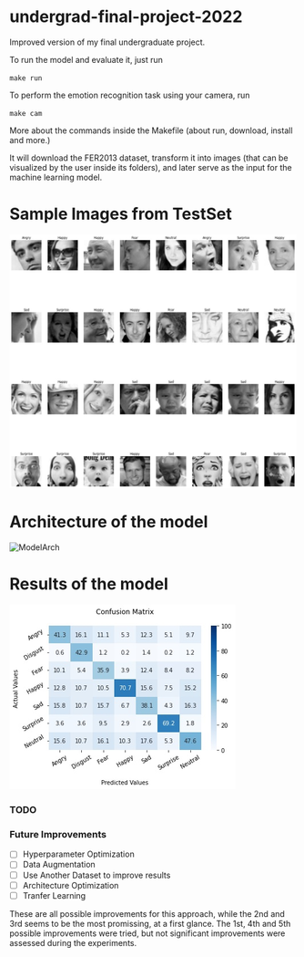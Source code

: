# undergrad-final-project-2022

Improved version of my final undergraduate project.

To run the model and evaluate it, just run

`make run`

To perform the emotion recognition task using your camera, run

`make cam`

More about the commands inside the Makefile (about run, download, install and more.)

It will download the FER2013 dataset, transform it into images (that can be
visualized by the user inside its folders), and later serve as the input for the machine learning model.

# Sample Images from TestSet
![Sample](imgs/sample.jpg)

# Architecture of the model
![ModelArch](imgs/model_plot.png)

# Results of the model
![Results](imgs/output.jpg)

### TODO
### Future Improvements

- [ ] Hyperparameter Optimization
- [ ] Data Augmentation
- [ ] Use Another Dataset to improve results
- [ ] Architecture Optimization
- [ ] Tranfer Learning

These are all possible improvements for this approach, while the 2nd and 3rd seems to be the most promissing, at a first glance. The 1st, 4th and 5th possible improvements were tried, but not significant improvements were assessed during the experiments.
